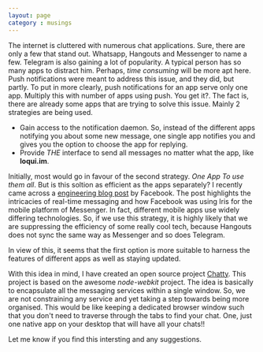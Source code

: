 ```yaml
---
layout: page
category : musings
---
```


The internet is cluttered with numerous chat applications. Sure, there are only a few that stand out. Whatsapp, Hangouts and Messenger to name a few. Telegram is also gaining a lot of popularity. A typical person has so many apps to distract him. Perhaps, *time consuming* will be more apt here. Push notifications were meant to address this issue, and they did, but partly. To put in more clearly, push notifications for an app serve only one app. Multiply this with number of apps using push. You get it?. The fact is, there are already some apps that are trying to solve this issue. Mainly 2 strategies are being used.<br/>

* Gain access to the notification daemon. So, instead of the different apps notifying you about some new message, one single app notifies you and gives you the option to choose the app for replying.
* Provide *THE* interface to send all messages no matter what the app, like **loqui.im**. 

Initially, most would go in favour of the second strategy. *One App To use them all*. But is this soltion as efficient as the apps separately? I recently came across a [engineering blog post](https://code.facebook.com/posts/820258981365363/building-mobile-first-infrastructure-for-messenger/er/)  by Facebook. The post highlights the intricacies of real-time messaging and how Facebook was using Iris for the mobile platform of Messenger. In fact, different mobile apps use widely differing technologies. So, if we use this strategy, it is highly likely that we are suppressing the efficiency of some really cool tech, because Hangouts does not sync the same way as Messenger and so does Telegram.

In view of this, it seems that the first option is more suitable to harness the features of different apps as well as staying updated.

With this idea in mind, I have created an open source project [Chatty](https://github.com/light94/Chatty).  This project is based on the awesome *node-webkit* project. The idea is basically to encapsulate all the messaging services within a single window. So, we are not constraining any service and yet taking a step towards being more organised. This would be like keeping a dedicated browser window such that you don't need to traverse through the tabs to find your chat. One, just one native app on your desktop that will have all your chats!!

Let me know if you find this intersting and any suggestions. 
